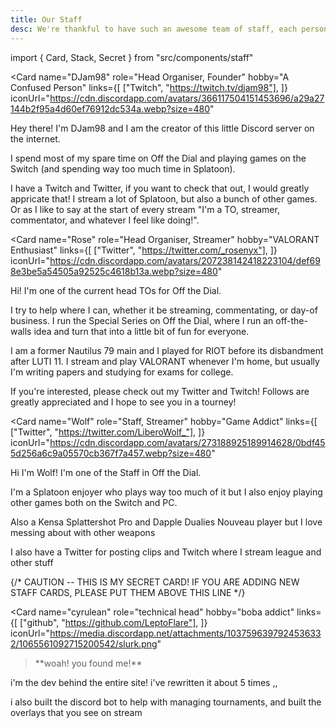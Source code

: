 ```yaml
---
title: Our Staff
desc: We're thankful to have such an awesome team of staff, each person contributes to a key part of Off the Dial. If any of them interest you, feel free to read about them here.
---
```


import { Card, Stack, Secret } from "src/components/staff"

<Stack>

<Card
  name="DJam98"
  role="Head Organiser, Founder"
  hobby="A Confused Person"
  links={[
    ["Twitch", "https://twitch.tv/djam98"],
  ]}
  iconUrl="https://cdn.discordapp.com/avatars/366117504151453696/a29a27144b2f95a4d60ef76912dc534a.webp?size=480"
>

Hey there! I'm DJam98 and I am the creator of this little Discord
server on the internet.

I spend most of my spare time on Off the Dial and playing games on
the Switch (and spending way too much time in Splatoon).

I have a Twitch and Twitter, if you want to check that out, I would greatly appricate that! I stream a lot of Splatoon, but also a bunch of other games. Or as I like to say at the start of every stream "I'm a TO, streamer, commentator, and whatever I feel like doing!".

</Card>

<Card
  name="Rose"
  role="Head Organiser, Streamer"
  hobby="VALORANT Enthusiast"
  links={[
    ["Twitter", "https://twitter.com/_rosenyx"],
  ]}
  iconUrl="https://cdn.discordapp.com/avatars/207238142418223104/def698e3be5a54505a92525c4618b13a.webp?size=480"
>

Hi! I'm one of the current head TOs for Off the Dial.

I try to help where I can, whether it be streaming, commentating, or day-of business. I run the Special Series on Off the Dial, where I run an off-the-walls idea and turn that into a little bit of fun for everyone.

I am a former Nautilus 79 main and I played for RIOT before its disbandment after LUTI 11. I stream and play VALORANT whenever I'm home, but usually I'm writing papers and studying for exams for college.

If you're interested, please check out my Twitter and Twitch! Follows are greatly appreciated and I hope to see you in a tourney!

</Card>

<Card
  name="Wolf"
  role="Staff, Streamer"
  hobby="Game Addict"
  links={[
    ["Twitter", "https://twitter.com/LiberoWolf_"],
  ]}
  iconUrl="https://cdn.discordapp.com/avatars/273188925189914628/0bdf455d256a6c9a05570cb367f7a457.webp?size=480"
>

Hi I'm Wolf! I'm one of the Staff in Off the Dial.

I'm a Splatoon enjoyer who plays way too much of it but I also enjoy playing other games both on the Switch and PC.

Also a Kensa Splattershot Pro and Dapple Dualies Nouveau player but I love messing about with other weapons

I also have a Twitter for posting clips and Twitch where I stream league and other stuff

</Card>

{/* CAUTION -- THIS IS MY SECRET CARD! IF YOU ARE ADDING NEW STAFF CARDS, PLEASE PUT THEM ABOVE THIS LINE */}

<Secret><Card
  name="cyrulean"
  role="technical head"
  hobby="boba addict"
  links={[
    ["github", "https://github.com/LeptoFlare"],
  ]}
  iconUrl="https://media.discordapp.net/attachments/1037596397924536332/1065561092715200542/slurk.png"
>

> <p className="text-xl">**woah! you found me!**</p>

i'm the dev behind the entire site! i've rewritten it about 5 times ,,

i also built the discord bot to help with managing tournaments, and built the overlays that you see on stream

</Card></Secret>

</Stack>
